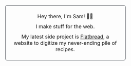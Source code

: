 <style>
    .container {
        border: 1px solid #30363D;
        border-radius: 6px;
        display: flex;
        flex-direction: column;
        font-size: 16px;
        gap: 12px;
        margin: 0 auto;
        max-width: 325px;
        padding: 24px;
        text-align: center;
    }

    p {
        line-height: normal;
        margin: 0;
        padding: 0;
    }
</style>

<div class="container">
    <p>Hey there, I'm Sam! 👋🏻</p>
    <p>I make stuff for the web.</p>
    <p>My latest side project is <a href=“https://www.flatbread.app” rel=”noreferrer”>Flatbread</a>, a website to digitize my never-ending pile of recipes.</p>
</div>
